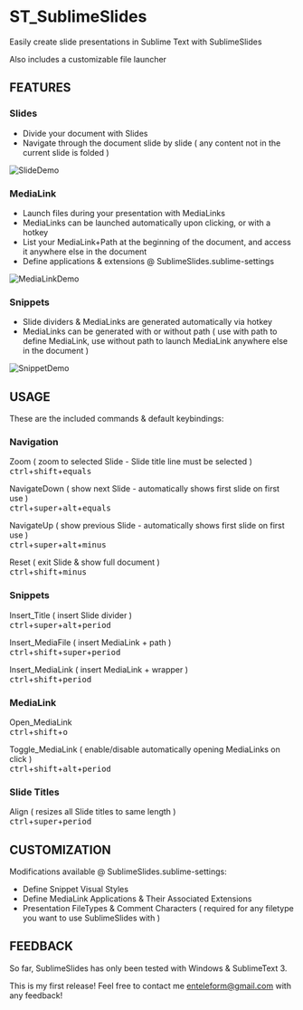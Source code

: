 
# ST_SublimeSlides

Easily create slide presentations in Sublime Text with SublimeSlides

Also includes a customizable file launcher

## FEATURES

### Slides

* Divide your document with Slides
* Navigate through the document slide by slide ( any content not in the current slide is folded )

![SlideDemo](http://i.imgur.com/q02FrPm.gif?1)

### MediaLink

* Launch files during your presentation with MediaLinks
* MediaLinks can be launched automatically upon clicking, or with a hotkey
* List your MediaLink+Path at the beginning of the document, and access it anywhere else in the document
* Define applications & extensions @ SublimeSlides.sublime-settings

![MediaLinkDemo](http://i.imgur.com/0UxRYbf.gif?1)

### Snippets

* Slide dividers & MediaLinks are generated automatically via hotkey
* MediaLinks can be generated with or without path ( use with path to define MediaLink, use without path to launch MediaLink anywhere else in the document )

![SnippetDemo](http://i.imgur.com/RUvj93C.gif?1)

## USAGE

These are the included commands & default keybindings:

### Navigation

Zoom  ( zoom to selected Slide - Slide title line must be selected )  
<kbd>ctrl</kbd>+<kbd>shift</kbd>+<kbd>equals</kbd>

NavigateDown ( show next Slide - automatically shows first slide on first use )  
<kbd>ctrl</kbd>+<kbd>super</kbd>+<kbd>alt</kbd>+<kbd>equals</kbd>

NavigateUp ( show previous Slide - automatically shows first slide on first use )  
<kbd>ctrl</kbd>+<kbd>super</kbd>+<kbd>alt</kbd>+<kbd>minus</kbd>

Reset ( exit Slide & show full document )  
<kbd>ctrl</kbd>+<kbd>shift</kbd>+<kbd>minus</kbd>

### Snippets

Insert_Title ( insert Slide divider )  
<kbd>ctrl</kbd>+<kbd>super</kbd>+<kbd>alt</kbd>+<kbd>period</kbd>

Insert_MediaFile ( insert MediaLink + path )  
<kbd>ctrl</kbd>+<kbd>shift</kbd>+<kbd>super</kbd>+<kbd>period</kbd>

Insert_MediaLink ( insert MediaLink + wrapper )  
<kbd>ctrl</kbd>+<kbd>shift</kbd>+<kbd>period</kbd>

### MediaLink

Open_MediaLink  
<kbd>ctrl</kbd>+<kbd>shift</kbd>+<kbd>o</kbd>

Toggle_MediaLink ( enable/disable automatically opening MediaLinks on click )  
<kbd>ctrl</kbd>+<kbd>shift</kbd>+<kbd>alt</kbd>+<kbd>period</kbd>

### Slide Titles

Align ( resizes all Slide titles to same length )  
<kbd>ctrl</kbd>+<kbd>super</kbd>+<kbd>period</kbd>

## CUSTOMIZATION

Modifications available @ SublimeSlides.sublime-settings:

* Define Snippet Visual Styles
* Define MediaLink Applications & Their Associated Extensions 
* Presentation FileTypes & Comment Characters ( required for any filetype you want to use SublimeSlides with )

## FEEDBACK

So far, SublimeSlides has only been tested with Windows & SublimeText 3.

This is my first release! Feel free to contact me enteleform@gmail.com with any feedback!
